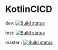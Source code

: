 # KotlinCICD

dev: [![Build status](https://build.appcenter.ms/v0.1/apps/5ac43b39-1274-44f4-8aa9-fe5ddfa49ffd/branches/master/badge)](https://appcenter.ms)

test: [![Build status](https://build.appcenter.ms/v0.1/apps/5ac43b39-1274-44f4-8aa9-fe5ddfa49ffd/branches/test/badge)](https://appcenter.ms)

master : [![Build status](https://build.appcenter.ms/v0.1/apps/5ac43b39-1274-44f4-8aa9-fe5ddfa49ffd/branches/master/badge)](https://appcenter.ms)

